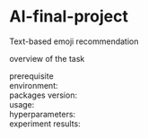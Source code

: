 # AI-final-project
Text-based emoji recommendation

overview of the task
  
  
prerequisite  
environment:  
packages version:  
usage:  
hyperparameters:  
experiment results:  

